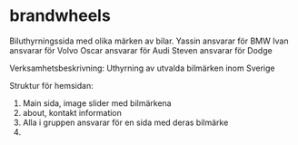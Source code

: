 # brandwheels

Biluthyrningssida med olika märken av bilar.
Yassin ansvarar för BMW
Ivan ansvarar för Volvo
Oscar ansvarar för Audi
Steven ansvarar för Dodge

Verksamhetsbeskrivning:
Uthyrning av utvalda bilmärken inom Sverige

Struktur för hemsidan:
1. Main sida, image slider med bilmärkena
2. about, kontakt information
3. Alla i gruppen ansvarar för en sida med deras bilmärke
4. 

